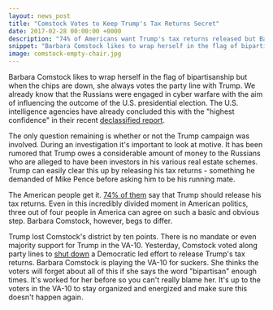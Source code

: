 ```yaml
---
layout: news_post
title: "Comstock Votes to Keep Trump's Tax Returns Secret"
date: 2017-02-28 00:00:00 +0000
description: "74% of Americans want Trump's tax returns released but Barbara Comstock knows better."
snippet: "Barbara Comstock likes to wrap herself in the flag of bipartisanship but when the chips are down, she always votes the party line with Trump. This time it was voting to keep Trump's tax returns secret."
image: comstock-empty-chair.jpg
---
```

Barbara Comstock likes to wrap herself in the flag of bipartisanship but when the chips are down, she always votes the party line with Trump. We already know that the Russians were engaged in cyber warfare with the aim of influencing the outcome of the U.S. presidential election. The U.S. intelligence agencies have already concluded this with the "highest confidence" in their recent [declassified report](https://www.washingtonpost.com/world/national-security/intelligence-chiefs-expected-in-new-york-to-brief-trump-on-russian-hacking/2017/01/06/5f591416-d41a-11e6-9cb0-54ab630851e8_story.html?utm_term=.d62db61053d0&wpisrc=al_alert-COMBO-politics%252Bnation).

The only question remaining is whether or not the Trump campaign was involved. During an investigation it's important to look at motive. It has been rumored that Trump owes a considerable amount of money to the Russians who are alleged to have been investors in his various real estate schemes. Trump can easily clear this up by releasing his tax returns - something he demanded of Mike Pence before asking him to be his running mate.

The American people get it. [74% of them](http://www.langerresearch.com/wp-content/uploads/1185a1TrumpandTransparency.pdf) say that Trump should release his tax returns. Even in this incredibly divided moment in American politics, three out of four people in America can agree on such a basic and obvious step. Barbara Comstock, however, begs to differ.

Trump lost Comstock's district by ten points. There is no mandate or even majority support for Trump in the VA-10. Yesterday, Comstock voted along party lines to [shut down](http://www.huffingtonpost.com/entry/trump-tax-returns-release_us_58b54393e4b0a8a9b785cf56?) a Democratic led effort to release Trump's tax returns. Barbara Comstock is playing the VA-10 for suckers. She thinks the voters will forget about all of this if she says the word "bipartisan" enough times. It's worked for her before so you can't really blame her. It's up to the voters in the VA-10 to stay organized and energized and make sure this doesn't happen again.
